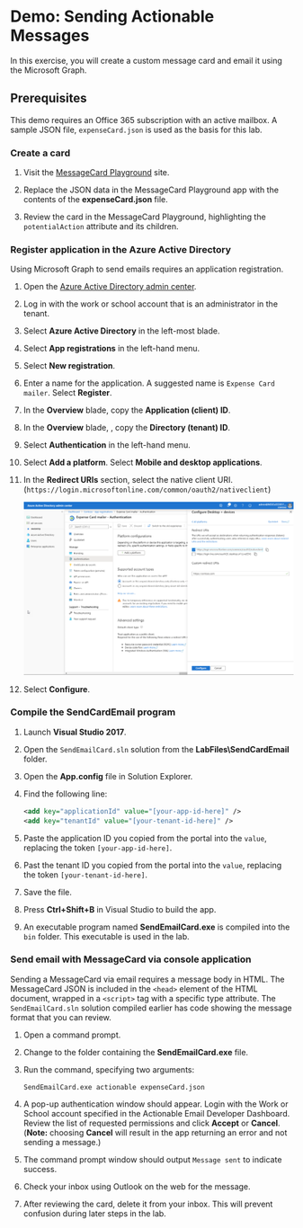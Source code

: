 # Demo: Sending Actionable Messages

In this exercise, you will create a custom message card and email it using the Microsoft Graph.

## Prerequisites

This demo requires an Office 365 subscription with an active mailbox. A sample JSON file, `expenseCard.json` is used as the basis for this lab.

### Create a card

1. Visit the [MessageCard Playground](https://messagecardplayground.azurewebsites.net/) site.

1. Replace the JSON data in the MessageCard Playground app with the contents of the **expenseCard.json** file.

1. Review the card in the MessageCard Playground, highlighting the `potentialAction` attribute and its children.

### Register application in the Azure Active Directory

Using Microsoft Graph to send emails requires an application registration.

1. Open the [Azure Active Directory admin center](https://aad.portal.azure.com).

1. Log in with the work or school account that is an administrator in the tenant.

1. Select **Azure Active Directory** in the left-most blade.

1. Select **App registrations** in the left-hand menu.

1. Select **New registration**.

1. Enter a name for the application. A suggested name is `Expense Card mailer`. Select **Register**.

1. In the **Overview** blade, copy the **Application (client) ID**.

1. In the **Overview** blade, , copy the **Directory (tenant) ID**.

1. Select **Authentication** in the left-hand menu.

1. Select **Add a platform**. Select **Mobile and desktop applications**.

1. In the **Redirect URIs** section, select the native client URI. (`https://login.microsoftonline.com/common/oauth2/nativeclient`)

    ![Screenshot of application registration showing the Redirect URIs](../../Images/Exercise2-01.png)

1. Select **Configure**.

### Compile the SendCardEmail program

1. Launch **Visual Studio 2017**.

1. Open the `SendEmailCard.sln` solution from the **LabFiles\SendCardEmail** folder.

1. Open the **App.config** file in Solution Explorer.

1. Find the following line:

    ```xml
    <add key="applicationId" value="[your-app-id-here]" />
    <add key="tenantId" value="[your-tenant-id-here]" />
    ```

1. Paste the application ID you copied from the portal into the `value`, replacing the token `[your-app-id-here]`.

1. Past the tenant ID you copied from the portal into the `value`, replacing the token `[your-tenant-id-here]`.

1. Save the file.

1. Press **Ctrl+Shift+B** in Visual Studio to build the app.

1. An executable program named **SendEmailCard.exe** is compiled into the `bin` folder. This executable is used in the lab.

### Send email with MessageCard via console application

Sending a MessageCard via email requires a message body in HTML. The MessageCard JSON is included in the `<head>` element of the HTML document, wrapped in a `<script>` tag with a specific type attribute. The `SendEmailCard.sln` solution compiled earlier has code showing the message format that you can review.

1. Open a command prompt.

1. Change to the folder containing the **SendEmailCard.exe** file.

1. Run the command, specifying two arguments:

    ```shell
    SendEmailCard.exe actionable expenseCard.json
    ```

1. A pop-up authentication window should appear. Login with the Work or School  account specified in the Actionable Email Developer Dashboard. Review the list of requested permissions and click **Accept** or **Cancel**. (**Note:** choosing **Cancel** will result in the app returning an error and not sending a message.)

1. The command prompt window should output `Message sent` to indicate success.

1. Check your inbox using Outlook on the web for the message.

1. After reviewing the card, delete it from your inbox. This will prevent confusion during later steps in the lab.
